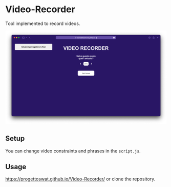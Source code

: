 # Video-Recorder

Tool implemented to record videos.

<p align="center"><img src="./screen.png"/></p>

## Setup
You can change video constraints and phrases in the ``script.js``.

## Usage
https://progettoswat.github.io/Video-Recorder/ or clone the repository.
